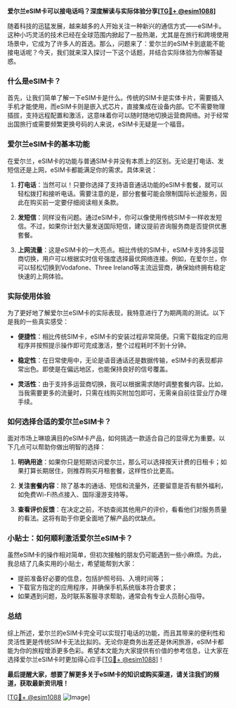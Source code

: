 **爱尔兰eSIM卡可以接电话吗？深度解读与实际体验分享[[TG💪+ @esim1088](https://t.me/s/esim1088)]**

随着科技的迅猛发展，越来越多的人开始关注一种新兴的通信方式——eSIM卡。这种小巧灵活的技术已经在全球范围内掀起了一股热潮，尤其是在旅行和跨境使用场景中，它成为了许多人的首选。那么，问题来了：爱尔兰的eSIM卡到底能不能接电话呢？今天，我们就来深入探讨一下这个话题，并结合实际体验为你解答疑惑。

### 什么是eSIM卡？

首先，让我们简单了解一下eSIM卡是什么。传统的SIM卡是实体卡片，需要插入手机才能使用，而eSIM卡则是嵌入式芯片，直接集成在设备内部。它不需要物理插拔，支持远程配置和激活，这意味着你可以随时随地切换运营商网络。对于经常出国旅行或需要频繁更换号码的人来说，eSIM卡无疑是一个福音。

### 爱尔兰eSIM卡的基本功能

在爱尔兰，eSIM卡的功能与普通SIM卡并没有本质上的区别。无论是打电话、发短信还是上网，eSIM卡都能满足你的需求。具体来说：

1. **打电话**：当然可以！只要你选择了支持语音通话功能的eSIM卡套餐，就可以轻松拨打和接听电话。需要注意的是，部分套餐可能会限制国际长途服务，因此在购买前一定要仔细阅读相关条款。
   
2. **发短信**：同样没有问题。通过eSIM卡，你可以像使用传统SIM卡一样收发短信。不过，如果你计划大量发送国际短信，建议提前咨询服务商是否提供优惠套餐。

3. **上网流量**：这是eSIM卡的一大亮点。相比传统的SIM卡，eSIM卡支持多运营商切换，用户可以根据实时信号强度选择最优网络连接。例如，在爱尔兰，你可以轻松切换到Vodafone、Three Ireland等主流运营商，确保始终拥有稳定快速的上网体验。

### 实际使用体验

为了更好地了解爱尔兰eSIM卡的实际表现，我特意进行了为期两周的测试。以下是我的一些真实感受：

- **便捷性**：相比传统SIM卡，eSIM卡的安装过程非常简便。只需下载指定的应用程序并按照提示操作即可完成激活，整个过程耗时不到十分钟。
  
- **稳定性**：在日常使用中，无论是语音通话还是数据传输，eSIM卡的表现都非常出色。即使是在偏远地区，也能保持良好的信号覆盖。

- **灵活性**：由于支持多运营商切换，我可以根据需求随时调整套餐内容。比如，当我需要更多的流量时，只需在线购买附加包即可，无需亲自前往营业厅办理手续。

### 如何选择合适的爱尔兰eSIM卡？

面对市场上琳琅满目的eSIM卡产品，如何挑选一款适合自己的显得尤为重要。以下几点可以帮助你做出明智的选择：

1. **明确用途**：如果你只是短期访问爱尔兰，那么可以选择按天计费的日租卡；如果打算长期居住，则推荐购买月租套餐，这样性价比更高。

2. **关注套餐内容**：除了基本的通话、短信和流量外，还要留意是否有额外福利，如免费Wi-Fi热点接入、国际漫游支持等。

3. **查看评价反馈**：在决定之前，不妨查阅其他用户的评价，看看他们对服务质量的看法。这将有助于你更全面地了解产品的优缺点。

### 小贴士：如何顺利激活爱尔兰eSIM卡？

虽然eSIM卡的操作相对简单，但初次接触的朋友仍可能遇到一些小麻烦。为此，我总结了几条实用的小贴士，希望能帮到大家：

- 提前准备好必要的信息，包括护照号码、入境时间等；
- 下载官方指定的应用程序，并确保手机系统版本符合要求；
- 如果遇到问题，及时联系客服寻求帮助，通常会有专业人员耐心指导。

### 总结

综上所述，爱尔兰的eSIM卡完全可以实现打电话的功能，而且其带来的便利性和灵活性更是传统SIM卡无法比拟的。无论你是商务出差还是休闲旅游，eSIM卡都能为你的旅程增添更多色彩。希望本文能为大家提供有价值的参考信息，让大家在选择爱尔兰eSIM卡时更加得心应手[[TG💪+ @esim1088](https://t.me/s/esim1088)]！

**最后提醒大家，想要了解更多关于eSIM卡的知识或购买渠道，请关注我们的频道，获取最新资讯哦！** 

[[TG💪+ @esim1088](https://t.me/s/esim1088) ![Image](https://i.postimg.cc/4NQfJmqS/Snipaste-2025-05-13-00-14-12.png)]